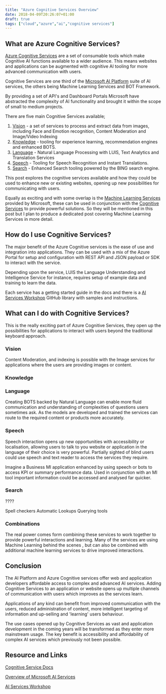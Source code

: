 ```yaml
---
title: "Azure Cognitive Services Overview"
date: 2018-04-09T20:26:07+01:00
draft: true
tags: ["cloud","azure","ai","cognitive services"]
---
```


## What are Azure Cognitive Services?

[Azure Cognitive Services](https://azure.microsoft.com/en-us/services/cognitive-services/) are a set of consumable tools which make Cognitive AI functions available to a wider audience. This means websites and applications can be augmented with cognitive AI tooling for more advanced communication with users. 

Cognitive Services are one third of the [Microsoft AI Platform](https://azure.microsoft.com/en-us/overview/ai-platform/) suite of AI services, the others being Machine Learning Services and BOT Framework.

By providing a set of API's and Dashboard Portals Microsoft have abstracted the  complexity of AI functionality and brought it within the scope of small to medium projects.

There are five main Cognitive Services available;

1. [Vision](https://azure.microsoft.com/en-us/services/cognitive-services/directory/vision/) - a set of services to process and extract data from images, including Face and Emotion recognition, Content Moderation and Image/Video Indexing
2. [Knowledge](https://azure.microsoft.com/en-us/services/cognitive-services/directory/know/) - tooling for experience learning, recommendation engines and enhanced BOTS.
3. [Language](https://azure.microsoft.com/en-us/services/cognitive-services/directory/lang/) - Natural Language Processing with LUIS, Text Analytics and Translation Services
4. [Speech](https://azure.microsoft.com/en-us/services/cognitive-services/directory/speech/) - Tooling for Speech Recognition and Instant Translations.
5. [Search](https://azure.microsoft.com/en-us/services/cognitive-services/directory/speech/) - Enhanced Search tooling powered by the BING search engine.

This post explores the cognitive services available and how they could be used to enhance new or existing websites, opening up new possibilities for communicating with users.

Equally as exciting and with some overlap is the [Machine Learning Services](https://azure.microsoft.com/en-us/services/machine-learning-services/) provided by Microsoft, these can be used in conjunction with the [Cognitive Services](https://azure.microsoft.com/en-us/services/cognitive-services/) to provide powerful solutions. So they will be mentioned in this post but I plan to produce a dedicated post covering Machine Learning Services in more detail.

## How do I use Cognitive Services?

The major benefit of the Azure Cognitive services is the ease of use and integration into applications. They can be used with a mix of the Azure Portal for setup and configuration with REST API and JSON payload or SDK to interact with the service. 

Depending upon the service, LUIS the Language Understanding and Intelligence Service for instance, requires setup of example data and training to learn the data.

Each service has a getting started guide in the docs and there is a [AI Services Workshop](https://github.com/martinkearn/AI-Services-Workshop) GitHub library with samples and instructions.


## What can I do with Cognitive Services?

This is the really exciting part of Azure Cognitive Services, they open up the possibilities for applications to interact with users beyond the traditional keyboard approach.

<expand this which each of the services and what could be done>

### Vision ###

Content Moderation, and indexing is possible with the Image services for applications where the users are providing images or content.

### Knowledge ###

### Language ###

Creating BOTS backed by Natural Language can enable more fluid communication and understanding of complexities of questions users sometimes ask. As the models are developed and trained the services can route to the required content or products more accurately.

### Speech ###

Speech interaction opens up new opportunities with accessibility or localisation, allowing users to talk to you website or application in the language of their choice is very powerful. Partially sighted of blind users could use speech and text reader to access the services they require.

Imagine a Business MI application enhanced by using speech or bots to access KPI or summary performance data. Used in conjunction with an MI tool important information could be accessed and analysed far quicker.

### Search ###

????

Spell checkers
Automatic Lookups
Querying tools


### Combinations ###

The real power comes form combining these services to work together to provide powerful interactions and learning. Many of the services are using Machine Learning behind the scenes , but can also be combined with additional machine learning services to drive improved interactions.



## Conclusion

The AI Platform and Azure Cognitive services offer web and application developers affordable access to complex and advanced AI services. Adding Cognitive Services to an application or website opens up multiple channels of communication with users which improves as the services learn.

Applications of any kind can benefit from improved communication with the users, reduced administration of content, more intelligent targeting of information and up-selling and 'learning' users behaviour.

The use cases opened up by Cognitive Services as vast and application development in the coming years will be transformed as they enter more mainstream usage. The key benefit is accessibility and affordability of complex AI services which previously not been possible.

## Resource and Links 

[Cognitive Service Docs](https://azure.microsoft.com/en-us/services/cognitive-services/)

[Overview of Microsoft AI Services](https://azure.microsoft.com/en-us/overview/ai-platform/)

[AI Services Workshop](https://github.com/martinkearn/AI-Services-Workshop)



